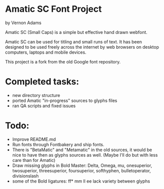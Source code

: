 # Amatic SC Font Project
by Vernon Adams

<p>
Amatic SC (Small Caps) is a simple but effective hand drawn webfont.
</p>

<p>
Amatic SC can be used for titling and small runs of text.
It has been designed to be used freely across the internet by web browsers on desktop
computers, laptops and mobile devices.
</p>

This project is a fork from the old Google font repository.

# Completed tasks:

* new directory structure
* ported Amatic "in-progress" sources to glyphs files
* ran QA scripts and fixed issues


# Todo:

* Improve README.md
* Run fonts through Fontbakery and ship fonts.
* There is "BetaMatic" and "Metamatic" in the old sources, it would be nice to have then as glyphs sources as well. (Maybe I'll do but with less care than for Amatic)
* Draw missing glyphs in Bold Master: Delta, Omega, mu, onesuperior, twosuperior, threesuperior, foursuperior, softhyphen, bulletoperator, divisionslash
* some of the Bold ligatures: ff* mm ll ee lack variety between glyphs
